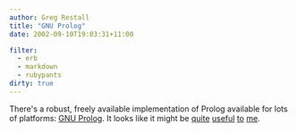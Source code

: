 ```yaml
---
author: Greg Restall
title: "GNU Prolog"
date: 2002-09-10T19:03:31+11:00

filter:
  - erb
  - markdown
  - rubypants
dirty: true
---
```


<p>There's a robust, freely available implementation of Prolog available for lots of platforms: <a href="http://gnu-prolog.inria.fr/">GNU Prolog</a>.  It looks like it might be <a href="http://i12www.ira.uka.de/leantap/">quite</a> <a href="http://www.intellektik.informatik.tu-darmstadt.de/~jeotten/ileanTAP/">useful</a> <a href="http://i12www.ira.uka.de/modlean/">to</a> <a href="http://www.colloquial.com/tlg/">me</a>.</p>

